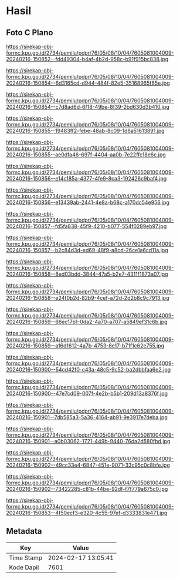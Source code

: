 # Hasil

## Foto C Plano

https://sirekap-obj-formc.kpu.go.id/2734/pemilu/pdpr/76/05/08/10/04/7605081004009-20240216-150852--fdd49304-b4af-4b2d-958c-b91f915bc838.jpg

https://sirekap-obj-formc.kpu.go.id/2734/pemilu/pdpr/76/05/08/10/04/7605081004009-20240216-150854--6d3165cd-d944-484f-82e5-35168965f85e.jpg

https://sirekap-obj-formc.kpu.go.id/2734/pemilu/pdpr/76/05/08/10/04/7605081004009-20240216-150854--c7d8ad6d-6f18-49be-8f39-2bd630d3b410.jpg

https://sirekap-obj-formc.kpu.go.id/2734/pemilu/pdpr/76/05/08/10/04/7605081004009-20240216-150855--19483ff2-febe-48ab-8c09-1d6a51613891.jpg

https://sirekap-obj-formc.kpu.go.id/2734/pemilu/pdpr/76/05/08/10/04/7605081004009-20240216-150855--ae0dfa46-697f-4404-aa0b-7e22ffc18e6c.jpg

https://sirekap-obj-formc.kpu.go.id/2734/pemilu/pdpr/76/05/08/10/04/7605081004009-20240216-150856--e14c185a-4377-4fe9-8ca3-192426c9baf4.jpg

https://sirekap-obj-formc.kpu.go.id/2734/pemilu/pdpr/76/05/08/10/04/7605081004009-20240216-150856--e13439ab-2441-4e8a-b68c-a170dc54e956.jpg

https://sirekap-obj-formc.kpu.go.id/2734/pemilu/pdpr/76/05/08/10/04/7605081004009-20240216-150857--fd5fa838-45f9-4210-b077-554f0289eb97.jpg

https://sirekap-obj-formc.kpu.go.id/2734/pemilu/pdpr/76/05/08/10/04/7605081004009-20240216-150857--b2c84d3d-ed69-48f9-a8cd-26ce1a6cd11a.jpg

https://sirekap-obj-formc.kpu.go.id/2734/pemilu/pdpr/76/05/08/10/04/7605081004009-20240216-150858--8ed03bdd-3844-47a5-b2e7-4311f1873a07.jpg

https://sirekap-obj-formc.kpu.go.id/2734/pemilu/pdpr/76/05/08/10/04/7605081004009-20240216-150858--e24f0b2d-82b9-4cef-a72d-2d2b8c9c7913.jpg

https://sirekap-obj-formc.kpu.go.id/2734/pemilu/pdpr/76/05/08/10/04/7605081004009-20240216-150859--66ec17b1-0da2-4a70-a707-a5849ef31c6b.jpg

https://sirekap-obj-formc.kpu.go.id/2734/pemilu/pdpr/76/05/08/10/04/7605081004009-20240216-150859--a16d1612-4a7b-4753-8e17-b71f1c62e755.jpg

https://sirekap-obj-formc.kpu.go.id/2734/pemilu/pdpr/76/05/08/10/04/7605081004009-20240216-150900--54cd42f0-c43a-48c5-9c52-ba2dbbfaa6e2.jpg

https://sirekap-obj-formc.kpu.go.id/2734/pemilu/pdpr/76/05/08/10/04/7605081004009-20240216-150900--47e7cd09-007f-4e2b-b5b1-209d13a8376f.jpg

https://sirekap-obj-formc.kpu.go.id/2734/pemilu/pdpr/76/05/08/10/04/7605081004009-20240216-150901--7db585a3-5a36-4164-ab91-9e3917e7deba.jpg

https://sirekap-obj-formc.kpu.go.id/2734/pemilu/pdpr/76/05/08/10/04/7605081004009-20240216-150901--a0b03062-1721-449b-9440-76da2d580fbd.jpg

https://sirekap-obj-formc.kpu.go.id/2734/pemilu/pdpr/76/05/08/10/04/7605081004009-20240216-150902--49cc33e4-6847-451e-9071-33c95c0c8bfe.jpg

https://sirekap-obj-formc.kpu.go.id/2734/pemilu/pdpr/76/05/08/10/04/7605081004009-20240216-150902--73422285-c81b-44be-92df-f7f779a675c0.jpg

https://sirekap-obj-formc.kpu.go.id/2734/pemilu/pdpr/76/05/08/10/04/7605081004009-20240216-150853--4f50ecf3-e320-4c55-97ef-d3333831e471.jpg


## Metadata

| Key        | Value               |
| ---------- | ------------------- |
| Time Stamp | 2024-02-17 13:05:41 |
| Kode Dapil | 7601                |



